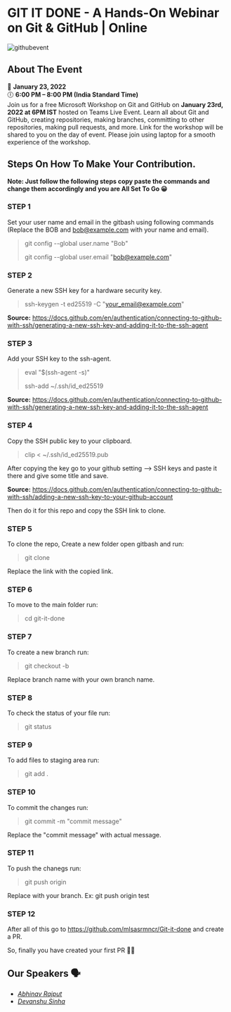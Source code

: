 # GIT IT DONE - A Hands-On Webinar on Git & GitHub | Online


![githubevent](https://user-images.githubusercontent.com/77405013/150646326-e0bea276-c224-4858-9995-4ae15d562d88.jpeg)


## About The Event
📅 **January 23, 2022** </br>
🕕 **6:00 PM – 8:00 PM (India Standard Time)**</br>
Join us for a free Microsoft Workshop on Git and GitHub on **January 23rd, 2022 at 6PM IST** hosted on Teams Live Event. Learn all about Git and GitHub, creating repositories, making branches, committing to other repositories, making pull requests, and more. Link for the workshop will be shared to you on the day of event. Please join using laptop for a smooth experience of the workshop.

## Steps On How To Make Your Contribution.

**Note: Just follow the following steps copy paste the commands and change them accordingly and you are All Set To Go 😀**

### STEP 1
Set your user name and email in the gitbash using following commands (Replace the BOB and bob@example.com with your name and email).

> git config --global user.name "Bob"
> 
> git config --global user.email "bob@example.com"

### STEP 2
Generate a new SSH key for a hardware security key.
> ssh-keygen -t ed25519 -C "your_email@example.com"
 
**Source:** https://docs.github.com/en/authentication/connecting-to-github-with-ssh/generating-a-new-ssh-key-and-adding-it-to-the-ssh-agent

### STEP 3
Add your SSH key to the ssh-agent.
> eval "$(ssh-agent -s)"
> 
> ssh-add ~/.ssh/id_ed25519

**Source:** https://docs.github.com/en/authentication/connecting-to-github-with-ssh/generating-a-new-ssh-key-and-adding-it-to-the-ssh-agent

### STEP 4
Copy the SSH public key to your clipboard.
> clip < ~/.ssh/id_ed25519.pub

After copying the key go to your github setting --> SSH keys and paste it there and give some title and save.

**Source:** https://docs.github.com/en/authentication/connecting-to-github-with-ssh/adding-a-new-ssh-key-to-your-github-account

Then do it for this repo and copy the SSH link to clone.

### STEP 5
To clone the repo, Create a new folder open gitbash and run:
> git clone <link>

Replace the link with the copied link.

### STEP 6
To move to the main folder run:
> cd git-it-done

### STEP 7
To create a new branch run:
> git checkout -b <branch name>
> 
Replace branch name with your own branch name.

### STEP 8
To check the status of your file run:
> git status
  
### STEP 9
To add files to staging area run:
> git add .

### STEP 10
To commit the changes run:
> git commit -m "commit message"

Replace the "commit message" with actual message.

### STEP 11
To push the chanegs run:
> git push origin <your branch name>

Replace <your branch name> with your branch.
Ex: git push origin test

### STEP 12
After all of this go to https://github.com/mlsasrmncr/Git-it-done and create a PR.

So, finally you have created your first PR 🎉🌟
  
## Our Speakers 🗣
  
* _[Abhinav Rajput](https://github.com/AbhinavRajputEXE)_
* _[Devanshu Sinha](https://github.com/ArthrowAbstract)_




